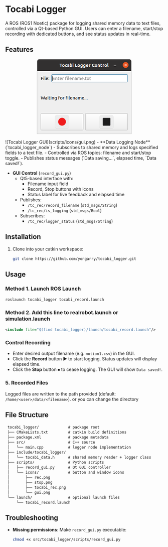 # Tocabi Logger

A ROS (ROS1 Noetic) package for logging shared memory data to text files, controlled via a Qt-based Python GUI. Users can enter a filename, start/stop recording with dedicated buttons, and see status updates in real-time.

## Features
<p align="center">
  <img src="scripts/icons/gui.png" alt="Tocabi Logger GUI" />
</p>
![Tocabi Logger GUI](scripts/icons/gui.png)
- **Data Logging Node** (`tocabi_logger_node`)
  - Subscribes to shared memory and logs specified fields to a text file.
  - Controlled via ROS topics: filename and start/stop toggle.
  - Publishes status messages (`Data saving...`, elapsed time, `Data saved!`).

- **GUI Control** (`record_gui.py`)
  - Qt5-based interface with:
    - Filename input field
    - Record, Stop buttons with icons
    - Status label for live feedback and elapsed time
  - Publishes:
    - `/tc_rec/record_filename` (`std_msgs/String`)
    - `/tc_rec/is_logging` (`std_msgs/Bool`)
  - Subscribes:
    - `/tc_rec/logger_status` (`std_msgs/String`)

## Installation

1. Clone into your catkin workspace:

   ```bash
   git clone https://github.com/yongarry/tocabi_logger.git
   ```

## Usage

### Method 1. Launch ROS Launch

```bash
roslaunch tocabi_logger tocabi_record.launch
```

### Method 2. Add this line to realrobot.launch or simulation.launch

```xml
<include file="$(find tocabi_logger)/launch/tocabi_record.launch"/>
```

### Control Recording

- Enter desired output filename (e.g. `motion1.csv`) in the GUI.
- Click the **Record** button ▶️ to start logging. Status updates will display elapsed time.
- Click the **Stop** button ⏹ to cease logging. The GUI will show `Data saved!`.

### 5. Recorded Files

Logged files are written to the path provided (default: `/home/<user>/data/<filename>`).
or you can change the directory

## File Structure

```text
 tocabi_logger/             # package root
 ├── CMakeLists.txt         # catkin build definitions
 ├── package.xml            # package metadata
 ├── src/                   # C++ source
 │   └── main.cpp           # logger node implementation
 ├── include/tocabi_logger/
 │   └── tocabi_data.h      # shared memory reader + logger class
 ├── scripts/               # Python scripts
 │   ├── record_gui.py      # Qt GUI controller
 │   └── icons/             # button and window icons
 │       ├── rec.png
 │       ├── stop.png
 │       ├── tocabi_rec.png
 │       └── gui.png
 └── launch/                # optional launch files
     └── tocabi_record.launch
```

## Troubleshooting
- **Missing permissions**: Make `record_gui.py` executable:
  ```bash
  chmod +x src/tocabi_logger/scripts/record_gui.py
  ```
